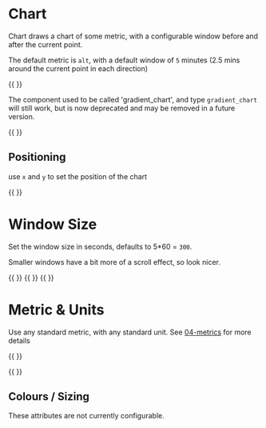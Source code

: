 
# Chart

Chart draws a chart of some metric, with a configurable window before and after the current point.

The default metric is `alt`, with a default window of `5` minutes (2.5 mins around the current point in each direction)

{{ <component type="chart" name="chart" /> }}

The component used to be called 'gradient_chart', and type `gradient_chart` will still work, but is now deprecated and may be removed in 
a future version.


{{ <component type="gradient_chart" name="chart" /> }}


## Positioning

use `x` and `y` to set the position of the chart

{{ <component type="chart" name="gradient_chart" x="100" /> }}

# Window Size

Set the window size in seconds, defaults to 5*60 = `300`.

Smaller windows have a bit more of a scroll effect, so look nicer.

{{ <component type="chart" metric="speed" units="kph" seconds="30" /> }}
{{ <component type="chart" metric="speed" units="kph" seconds="60" /> }}
{{ <component type="chart" metric="speed" units="kph" seconds="90" /> }}

# Metric & Units

Use any standard metric, with any standard unit. See [04-metrics](../04-metrics) for more details

{{ <component type="chart" metric="speed" units="kph" /> }}

{{ <component type="chart" metric="accl.x" units="m/s^2" /> }}

## Colours / Sizing

These attributes are not currently configurable.
